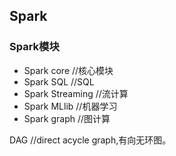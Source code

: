 ## Spark

### Spark模块

* Spark core		//核心模块
* Spark SQL		//SQL
* Spark Streaming	//流计算
* Spark MLlib		//机器学习
* Spark graph		//图计算

DAG			//direct acycle graph,有向无环图。
